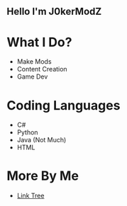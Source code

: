 ## Hello I'm J0kerModZ

# What I Do?

- Make Mods
- Content Creation
- Game Dev

# Coding Languages 

- C#
- Python
- Java (Not Much)
- HTML

# More By Me
- [Link Tree](https://linktr.ee/j0kermodz)

